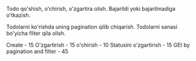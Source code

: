 Todo qo'shish, o'chirish, o'zgartira olish. Bajarildi yoki bajarilmadiga o'tkazish.

Todolarni ko'rishda uning pagination qilib chiqarish. Todolarni sanasi bo'yicha filter qila olish.

Create - 15
O'zgartirish - 15
o'chirish - 10
Statusini o'zgartirish - 15
GEt by pagination and filter - 45
